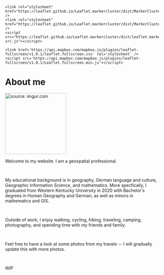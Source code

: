 <html lang="en-US">

  <head>
    <meta charset='utf-8'>
    <meta http-equiv= "X-UA-Compatible" content="IE=edge">
    <meta name="viewport" content="width=device-width,maximum-scale=2">

  <link rel="stylesheet" href="https://unpkg.com/leaflet@1.9.4/dist/leaflet.css" integrity="sha256-p4NxAoJBhIIN+hmNHrzRCf9tD/miZyoHS5obTRR9BMY=" crossorigin=""/>
	<script src="https://unpkg.com/leaflet@1.9.4/dist/leaflet.js" integrity="sha256-20nQCchB9co0qIjJZRGuk2/Z9VM+kNiyxNV1lvTlZBo=" crossorigin=""></script>        
	
	<link rel="stylesheet" href="https://leaflet.github.io/Leaflet.markercluster/dist/MarkerCluster.css" />
	<link rel="stylesheet" href="https://leaflet.github.io/Leaflet.markercluster/dist/MarkerCluster.Default.css" />
	<script src="https://leaflet.github.io/Leaflet.markercluster/dist/leaflet.markercluster-src.js"></script>

	<link href='https://api.mapbox.com/mapbox.js/plugins/leaflet-fullscreen/v1.0.1/leaflet.fullscreen.css' rel='stylesheet' />
	<script src='https://api.mapbox.com/mapbox.js/plugins/leaflet-fullscreen/v1.0.1/Leaflet.fullscreen.min.js'></script>
        
  <script src="https://cdnjs.cloudflare.com/ajax/libs/leaflet-ajax/2.1.0/leaflet.ajax.min.js"></script>

  </head>

 <body>

<h1> About me </h1>

<a href="https://imgur.com/eKZqX44"><img src="https://i.imgur.com/eKZqX44.jpg" title="source: imgur.com" width="200" height=auto class="center"></a>


<p> Welcome to my website. I am a geospatial professional. </p> <br>

<p> My educational background is in geography, German language and culture, Geographic Information Science, and mathematics. More specfically, I graduated from Western Kentucky University in 2020 with Bachelor's degrees in Human Geography and German, as well as minors in mathematics and GIS. </p> <br>

<p> Outside of work, I enjoy walking, cycling, hiking, traveling, camping, photography, and spending time with my friends and family. </p> <br>

<p> Feel free to have a look at some photos from my travels -- I will gradually update this with more photos. </p> <br>

<p> WIP </p>

<div id="map" style="width: 800px; height: 600px;">

<script>
<script src= "Travel_Map.js"></script>
</script>

</body>
</html>
